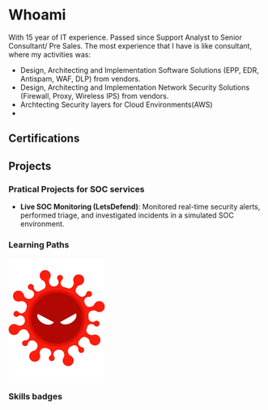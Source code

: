 # Whoami
With 15 year of IT experience. Passed since Support Analyst to Senior Consultant/ Pre Sales. 
The most experience that I have is like consultant, where my activities was:
* Design, Architecting and Implementation Software Solutions (EPP, EDR, Antispam, WAF, DLP) from vendors.
* Design, Architecting and Implementation Network Security Solutions (Firewall, Proxy, Wireless IPS) from vendors.
* Archtecting Security layers for Cloud Environments(AWS)
* 

## Certifications



## Projects
### Pratical Projects for SOC services
* **Live SOC Monitoring (LetsDefend)**: Monitored real-time security alerts, performed triage, and investigated
incidents in a simulated SOC environment.
### Learning Paths
![Malware Analysis Skill Path](./badges/malware-analys-skill-path.png)
### Skills badges
